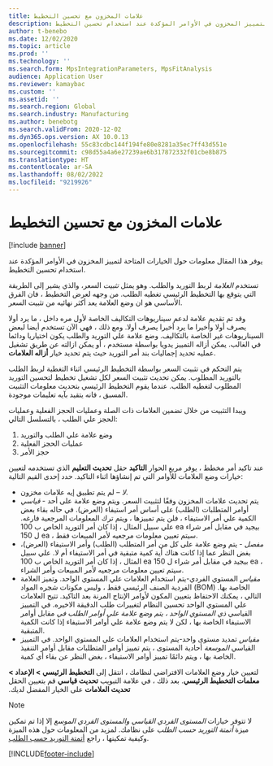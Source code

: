 ```yaml
---
title: علامات المخزون مع تحسين التخطيط
description: يوفر هذا المقال معلومات حول الخيارات المتاحة لتمييز المخزون في الأوامر المؤكدة عند استخدام تحسين التخطيط.
author: t-benebo
ms.date: 12/02/2020
ms.topic: article
ms.prod: ''
ms.technology: ''
ms.search.form: MpsIntegrationParameters, MpsFitAnalysis
audience: Application User
ms.reviewer: kamaybac
ms.custom: ''
ms.assetid: ''
ms.search.region: Global
ms.search.industry: Manufacturing
ms.author: benebotg
ms.search.validFrom: 2020-12-02
ms.dyn365.ops.version: AX 10.0.13
ms.openlocfilehash: 55c83cdbc144f194fe80e8281a35ec7ff43d551e
ms.sourcegitcommit: c98d55a4a6e27239ae6b317872332f01cbe8b875
ms.translationtype: HT
ms.contentlocale: ar-SA
ms.lasthandoff: 08/02/2022
ms.locfileid: "9219926"
---
```

# <a name="inventory-marking-with-planning-optimization"></a>علامات المخزون مع تحسين التخطيط

[!include [banner](../../includes/banner.md)]

يوفر هذا المقال معلومات حول الخيارات المتاحة لتمييز المخزون في الأوامر المؤكدة عند استخدام تحسين التخطيط.

تستخدم *العلامة* لربط التوريد والطلب. وهو يمثل *تثبيت* السعر، والذي يشير إلى الطريقة التي يتوقع بها التخطيط الرئيسي تغطيه الطلب. من وجهه لعرض التخطيط ، فان الفرق الأساسي هو ان وضع العلامة يعد أكثر نهائيه من تثبيت السعر.

وقد تم تقديم علامة لدعم سيناريوهات التكاليف الخاصة لأول مره داخل ، ما يرد أولا يصرف أولا وأخيرا ما يرد أخيرا يصرف أولا. ومع ذلك ، فهي الآن تستخدم أيضا لبعض السيناريوهات غير الخاصة بالتكاليف. وضع علامة علي التوريد والطلب يكون اختياريا ودائما في الغالب. يمكن أزاله التمييز يدويا بواسطة مستخدم ، أو يمكن ازالته عن طريق تشغيل عمليه تحديد إجماليات بند أمر التوريد حيث يتم تحديد خيار **أزاله العلامات**.

يتم التحكم في تثبيت السعر بواسطة التخطيط الرئيسي اثناء التغطية لربط الطلب بالتوريد المطلوب. يمكن تحديث تثبيت السعر لكل تشغيل تخطيط لتحسين التوريد المطلوب لتغطيه الطلب. عندما يقوم التخطيط الرئيسي بتحديث معلومات التثبيت المسبق ، فانه يتقيد بآيه تعليمات موجودة.

ويبدا التثبيت من خلال تضمين العلامات ذات الصلة وعمليات الحجز الفعلية وعمليات الحجز علي الطلب ، بالتسلسل التالي:

1. وضع علامة علي الطلب والتوريد
1. عمليات الحجز الفعلية
1. حجز الأمر

عند تاكيد أمر مخطط ، يوفر مربع الحوار **التاكيد** حقل **تحديث التعليم** الذي تستخدمه لتعيين خيارات وضع العلامات للأوامر التي تم إنشاؤها اثناء التاكيد. حدد إحدى القيم التالية:

- *لا* – لم يتم تطبيق إيه علامات مخزون.
- ‎*قياسي‎* - يتم تحديث علامات المخزون وفقًا لتثبيت السعر. ويتم وضع علامة على أحد أوامر المتطلبات (الطلب) على أساس أمر استيفاء (العرض). في حاله بقاء بعض الكمية علي أمر الاستيفاء ، فلن يتم تمييزها ، ويتم ترك المعلومات المرجعية فارغه. علي سبيل المثال ، إذا كان أمر التوريد الخاص ب 100 ea بيجيد في مقابل أمر شراء ل 150 ea ، سيتم تعيين معلومات مرجعيه لأمر المبيعات فقط.
- *مفصل* - يتم وضع علامة على كل من أمر المتطلب (الطلب) وأمر الاستيفاء (العرض)، بغض النظر عما إذا كانت هناك أية كمية متبقية في أمر الاستيفاء أم لا. علي سبيل المثال ، إذا كان أمر التوريد الخاص ب 100 ea بيجيد في مقابل أمر شراء ل 150 ea ، سيتم تعيين معلومات مرجعيه لأمر المبيعات وأمر الشراء.
- *مقياس* المستوي الفردي-يتم استخدام العلامات علي المستوي الواحد. وتميز العلامة الفردية الصنف الرئيسي فقط ، وليس مكونات شجره المواد (BOM) الخاصة بها. التالي ، يمكنك الاحتفاظ بتعيين المكون لأوامر الإنتاج المرنة بعد التاكيد. تتيح العلامات علي المستوي الواحد تحسين النظام لتغييرات طلب الدقيقة الاخيره. في التمييز القياسي *ذي المستوي الواحد ، يتم وضع علامة علي أوامر الطلب في* مقابل أوامر الاستيفاء الخاصة بها ، لكن لا يتم وضع علامة علي أوامر الاستيفاء إذا كانت الكمية المتبقية.
- *مقياس* تمديد مستوى واحد-يتم استخدام العلامات علي المستوي الواحد. في التمييز القياسي *الموسعة* أحادية المستوى ، يتم تمييز أوامر المتطلبات مقابل أوامر التنفيذ الخاصة بها ، ويتم دائمًا تمييز أوامر الاستيفاء ، بغض النظر عن بقاء أي كمية.

لتعيين خيار وضع العلامات الافتراضي لنظامك ، انتقل إلى **التخطيط الرئيسي \> الإعداد \> معلمات التخطيط الرئيسي**. بعد ذلك ، في علامة التبويب **تحديث قياسي** قم بتعيين الحقل **‏‫تحديث العلامات** على الخيار المفضل لديك.

> [!NOTE]
> لا تتوفر خيارات *المستوى الفردي القياسي* *والمستوى الفردي الموسع* إلا إذا تم تمكين ميزة *أتمتة التوريد حسب الطلب* على نظامك. لمزيد من المعلومات حول هذه الميزة وكيفية تمكينها ، راجع [أتمتة التوريد حسب الطلب](../make-to-order-supply-automation.md).

[!INCLUDE[footer-include](../../../includes/footer-banner.md)]
